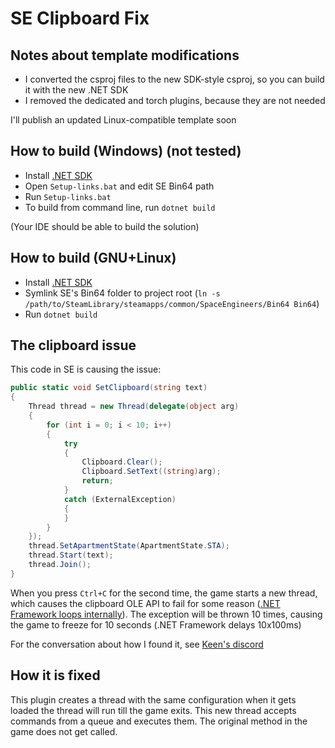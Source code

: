 # SE Clipboard Fix

## Notes about template modifications
* I converted the csproj files to the new SDK-style csproj, so you can build it with the new .NET SDK
* I removed the dedicated and torch plugins, because they are not needed

I'll publish an updated Linux-compatible template soon

## How to build (Windows) (not tested)
* Install [.NET SDK](https://get.dot.net)
* Open `Setup-links.bat` and edit SE Bin64 path
* Run `Setup-links.bat`
* To build from command line, run `dotnet build`

(Your IDE should be able to build the solution)

## How to build (GNU+Linux)
* Install [.NET SDK](https://get.dot.net)
* Symlink SE's Bin64 folder to project root (`ln -s /path/to/SteamLibrary/steamapps/common/SpaceEngineers/Bin64 Bin64`)
* Run `dotnet build`

## The clipboard issue

This code in SE is causing the issue:

```csharp
public static void SetClipboard(string text)
{
    Thread thread = new Thread(delegate(object arg)
    {
        for (int i = 0; i < 10; i++)
        {
            try
            {
                Clipboard.Clear();
                Clipboard.SetText((string)arg);
                return;
            }
            catch (ExternalException)
            {
            }
        }
    });
    thread.SetApartmentState(ApartmentState.STA);
    thread.Start(text);
    thread.Join();
}
```

When you press `Ctrl+C` for the second time, the game starts a new thread, which causes the clipboard OLE API to fail for some reason
([.NET Framework loops internally](https://referencesource.microsoft.com/#System.Windows.Forms/winforms/Managed/System/WinForms/Clipboard.cs,171)).
The exception will be thrown 10 times, causing the game to freeze for 10 seconds (.NET Framework delays 10x100ms)

For the conversation about how I found it, see [Keen's discord](https://discord.com/channels/125011928711036928/630756768435142668/946801680664657960)

## How it is fixed

This plugin creates a thread with the same configuration when it gets loaded the thread will run till the game exits. This new thread accepts commands from a queue and executes them. The original method in the game does not get called.
